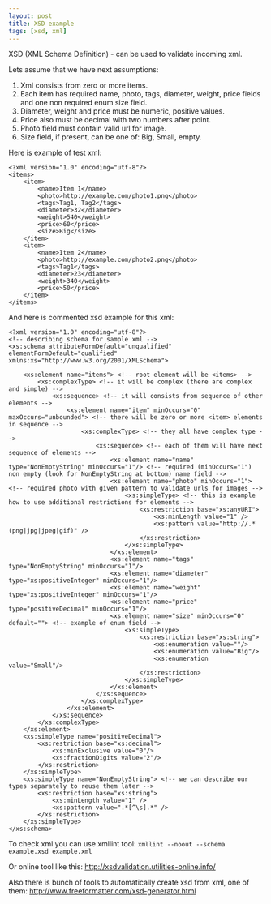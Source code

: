 ```yaml
---
layout: post
title: XSD example
tags: [xsd, xml]
---
```


XSD (XML Schema Definition) - can be used to validate incoming xml.

Lets assume that we have next assumptions:

1. Xml consists from zero or more items.
2. Each item has required name, photo, tags, diameter, weight, price fields and one non required enum size field.
3. Diameter, weight and price must be numeric, positive values.
4. Price also must be decimal with two numbers after point.
5. Photo field must contain valid url for image.
6. Size field, if present, can be one of: Big, Small, empty.

Here is example of test xml:

    <?xml version="1.0" encoding="utf-8"?>
    <items>
        <item>
            <name>Item 1</name>
            <photo>http://example.com/photo1.png</photo>
            <tags>Tag1, Tag2</tags>
            <diameter>32</diameter>
            <weight>540</weight>
            <price>60</price>
            <size>Big</size>
        </item>
        <item>
            <name>Item 2</name>
            <photo>http://example.com/photo2.png</photo>
            <tags>Tag1</tags>
            <diameter>23</diameter>
            <weight>340</weight>
            <price>50</price>
        </item>
    </items>

And here is commented xsd example for this xml:

    <?xml version="1.0" encoding="utf-8"?>
    <!-- describing schema for sample xml -->
    <xs:schema attributeFormDefault="unqualified" elementFormDefault="qualified" xmlns:xs="http://www.w3.org/2001/XMLSchema">

        <xs:element name="items"> <!-- root element will be <items> -->
            <xs:complexType> <!-- it will be complex (there are complex and simple) -->
                <xs:sequence> <!-- it will consists from sequence of other elements -->
                    <xs:element name="item" minOccurs="0" maxOccurs="unbounded"> <!-- there will be zero or more <item> elements in sequence -->
                        <xs:complexType> <!-- they all have complex type -->
                            <xs:sequence> <!-- each of them will have next sequence of elements -->
                                <xs:element name="name" type="NonEmptyString" minOccurs="1"/> <!-- required (minOccurs="1") non empty (look for NonEmptyString at bottom) name field -->
                                <xs:element name="photo" minOccurs="1"> <!-- required photo with given pattern to validate urls for images -->
                                    <xs:simpleType> <!-- this is example how to use additional restrictions for elements -->
                                        <xs:restriction base="xs:anyURI">
                                            <xs:minLength value="1" />
                                            <xs:pattern value="http://.*(png|jpg|jpeg|gif)" />
                                        </xs:restriction>
                                    </xs:simpleType>
                                </xs:element>
                                <xs:element name="tags" type="NonEmptyString" minOccurs="1"/>
                                <xs:element name="diameter" type="xs:positiveInteger" minOccurs="1"/>
                                <xs:element name="weight" type="xs:positiveInteger" minOccurs="1"/>
                                <xs:element name="price" type="positiveDecimal" minOccurs="1"/>
                                <xs:element name="size" minOccurs="0" default=""> <!-- example of enum field -->
                                    <xs:simpleType>
                                        <xs:restriction base="xs:string">
                                            <xs:enumeration value=""/>
                                            <xs:enumeration value="Big"/>
                                            <xs:enumeration value="Small"/>
                                        </xs:restriction>
                                    </xs:simpleType>
                                </xs:element>
                            </xs:sequence>
                        </xs:complexType>
                    </xs:element>
                </xs:sequence>
            </xs:complexType>
        </xs:element>
        <xs:simpleType name="positiveDecimal">
            <xs:restriction base="xs:decimal">
                <xs:minExclusive value="0"/>
                <xs:fractionDigits value="2"/>
            </xs:restriction>
        </xs:simpleType>
        <xs:simpleType name="NonEmptyString"> <!-- we can describe our types separately to reuse them later -->
            <xs:restriction base="xs:string">
                <xs:minLength value="1" />
                <xs:pattern value=".*[^\s].*" />
            </xs:restriction>
        </xs:simpleType>
    </xs:schema>

To check xml you can use xmllint tool: `xmllint --noout --schema example.xsd example.xml`

Or online tool like this: http://xsdvalidation.utilities-online.info/

Also there is bunch of tools to automatically create xsd from xml, one of them: http://www.freeformatter.com/xsd-generator.html
